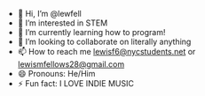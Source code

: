 - 👋 Hi, I’m @lewfell
- 👀 I’m interested in STEM
- 🌱 I’m currently learning how to program!
- 💞️ I’m looking to collaborate on literally anything
- 📫 How to reach me lewisf6@nycstudents.net or lewismfellows28@gmail.com
- 😄 Pronouns: He/Him
- ⚡ Fun fact: I LOVE INDIE MUSIC

<!---
lewfell/lewfell is a ✨ special ✨ repository because its `README.md` (this file) appears on your GitHub profile.
You can click the Preview link to take a look at your changes.
--->
